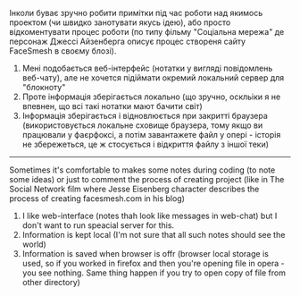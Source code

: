 Інколи буває зручно робити примітки під час роботи над якимось проектом (чи швидко занотувати якусь ідею), або просто відкоментувати процес роботи (по типу фільму "Соціальна мережа" де персонаж Джессі Айзенберга описує процес створеня сайту FaceSmesh в своєму блозі).

1. Мені подобається веб-інтерфейс (нотатки у вигляді повідомлень веб-чату), але не хочется підіймати окремий локальний сервер для "блокноту" 
2. Проте інформація зберігається локально (що зручно, оскльіки я не впевнен, що всі такі нотатки мают бачити світ)
3. Інформація зберігається і відновлюється при закритті браузера (використовується локальне сховище браузера, тому якщо ви працювали у фаєрфоксі, а потім завантажете файл у опері - історія не збережеться, це ж стосується і відкриття файлу з іншої теки)

--------------

Sometimes it's comfortable to makes some notes during coding (to note some ideas) or just to comment the process of creating project (like in The Social Network film where Jesse Eisenberg character describes the process of creating facesmesh.com in his blog)

1. I like web-interface (notes thah look like messages in web-chat) but I don't want to run speacial server for this.
2. Information is kept local (I'm not sure that all such notes should see the world)
3. Information is saved when browser is offr (browser local storage is used, so if you worked in firefox and then you're opening file in opera - you see nothing. Same thing happen if you try to open copy of file from other directory)
